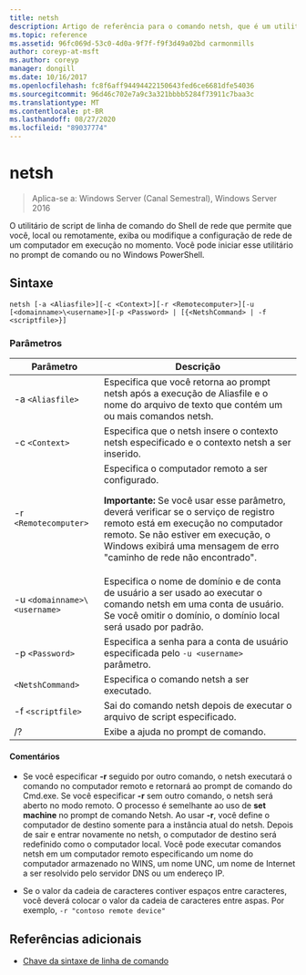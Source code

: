 ```yaml
---
title: netsh
description: Artigo de referência para o comando netsh, que é um utilitário de script de linha de comando que permite que você, local ou remotamente, exiba ou modifique a configuração de rede de um computador atualmente em execução.
ms.topic: reference
ms.assetid: 96fc069d-53c0-4d0a-9f7f-f9f3d49a02bd carmonmills
author: coreyp-at-msft
ms.author: coreyp
manager: dongill
ms.date: 10/16/2017
ms.openlocfilehash: fc8f6aff94494422150643fed6ce6681dfe54036
ms.sourcegitcommit: 96d46c702e7a9c3a321bbbb5284f73911c7baa3c
ms.translationtype: MT
ms.contentlocale: pt-BR
ms.lasthandoff: 08/27/2020
ms.locfileid: "89037774"
---
```

# <a name="netsh"></a>netsh

> Aplica-se a: Windows Server (Canal Semestral), Windows Server 2016

O utilitário de script de linha de comando do Shell de rede que permite que você, local ou remotamente, exiba ou modifique a configuração de rede de um computador em execução no momento. Você pode iniciar esse utilitário no prompt de comando ou no Windows PowerShell.

## <a name="syntax"></a>Sintaxe

```
netsh [-a <Aliasfile>][-c <Context>][-r <Remotecomputer>][-u [<domainname>\<username>][-p <Password> | [{<NetshCommand> | -f <scriptfile>}]
```

### <a name="parameters"></a>Parâmetros

| Parâmetro | Descrição |
| --------- | ----------- |
| -a `<Aliasfile>` | Especifica que você retorna ao prompt netsh após a execução de Aliasfile e o nome do arquivo de texto que contém um ou mais comandos netsh. |
| -c `<Context>` | Especifica que o netsh insere o contexto netsh especificado e o contexto netsh a ser inserido. |
| -r `<Remotecomputer>` | Especifica o computador remoto a ser configurado.<p>**Importante:** Se você usar esse parâmetro, deverá verificar se o serviço de registro remoto está em execução no computador remoto. Se não estiver em execução, o Windows exibirá uma mensagem de erro "caminho de rede não encontrado". |
| -u `<domainname>\<username>` | Especifica o nome de domínio e de conta de usuário a ser usado ao executar o comando netsh em uma conta de usuário. Se você omitir o domínio, o domínio local será usado por padrão. |
| -p `<Password>` | Especifica a senha para a conta de usuário especificada pelo `-u <username>` parâmetro. |
| `<NetshCommand>` | Especifica o comando netsh a ser executado. |
| -f `<scriptfile>` | Sai do comando netsh depois de executar o arquivo de script especificado. |
| /? | Exibe a ajuda no prompt de comando. |

#### <a name="remarks"></a>Comentários

- Se você especificar **-r** seguido por outro comando, o netsh executará o comando no computador remoto e retornará ao prompt de comando do Cmd.exe. Se você especificar **-r** sem outro comando, o netsh será aberto no modo remoto. O processo é semelhante ao uso de **set machine** no prompt de comando Netsh. Ao usar **-r**, você define o computador de destino somente para a instância atual do netsh. Depois de sair e entrar novamente no netsh, o computador de destino será redefinido como o computador local. Você pode executar comandos netsh em um computador remoto especificando um nome do computador armazenado no WINS, um nome UNC, um nome de Internet a ser resolvido pelo servidor DNS ou um endereço IP.

- Se o valor da cadeia de caracteres contiver espaços entre caracteres, você deverá colocar o valor da cadeia de caracteres entre aspas. Por exemplo, `-r "contoso remote device"`

## <a name="additional-references"></a>Referências adicionais

- [Chave da sintaxe de linha de comando](command-line-syntax-key.md)
